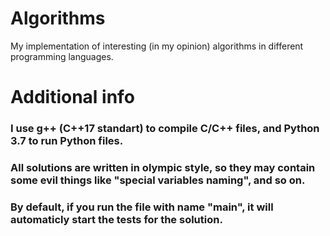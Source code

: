 # Algorithms
My implementation of interesting (in my opinion) algorithms in different programming languages.

# Additional info
### I use g++ (C++17 standart) to compile C/C++ files, and Python 3.7 to run Python files.
### All solutions are written in olympic style, so they may contain some evil things like "special variables naming", and so on.
### By default, if you run the file with name "main", it will automaticly start the tests for the solution.